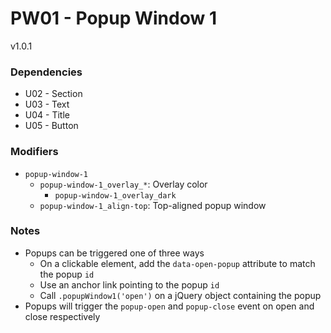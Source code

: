 # PW01 - Popup Window 1
v1.0.1

### Dependencies
* U02 - Section
* U03 - Text
* U04 - Title
* U05 - Button

### Modifiers
* `popup-window-1`
    * `popup-window-1_overlay_*`: Overlay color
        * `popup-window-1_overlay_dark`
    * `popup-window-1_align-top`: Top-aligned popup window

### Notes
* Popups can be triggered one of three ways
    * On a clickable element, add the `data-open-popup` attribute to match the popup `id`
    * Use an anchor link pointing to the popup `id`
    * Call `.popupWindow1('open')` on a jQuery object containing the popup
* Popups will trigger the `popup-open` and `popup-close` event on open and close respectively
